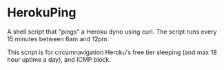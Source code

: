 # HerokuPing
A shell script that "pings" a Heroku dyno using curl. The script runs every 15 minutes between 6am and 12pm.

This script is for circumnavigation Heroku's free tier sleeping (and max 18 hour uptime a day), and ICMP block.
